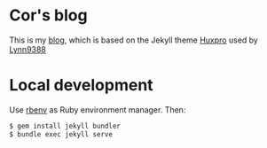 # Cor's blog

This is my [blog](https://jczuurmond.github.io/), which is based on the Jekyll
theme [Huxpro](https://github.com/lynn9388/huxpro) used by
[Lynn9388](https://github.com/lynn9388/lynn9388.github.io)

# Local development

Use [rbenv](https://github.com/rbenv/rbenv) as Ruby environment manager. Then:

``` sh
$ gem install jekyll bundler
$ bundle exec jekyll serve
```
